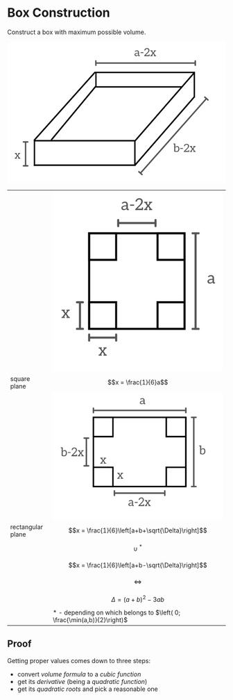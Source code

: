 # Box Construction

Construct a box with maximum possible volume.

![Assembled box](https://github.com/damianc/math-notes/blob/master/_images/pract/box/box-done.png) 

| | |
|--|--|
| | ![Square plane](https://github.com/damianc/math-notes/blob/master/_images/pract/box/box-plane-sq.png) |
| square plane | $$x = \frac{1}{6}a$$ |
| | ![Rectangular plane](https://github.com/damianc/math-notes/blob/master/_images/pract/box/box-plane-rect.png) |
| rectangular plane | $$x = \frac{1}{6}\left[a+b+\sqrt{\Delta}\right]$$ |
| | $$\cup^{\ *}$$ |
| | $$x = \frac{1}{6}\left[a+b-\sqrt{\Delta}\right]$$ |
| | $$\iff$$ |
| | $$\Delta = (a+b)^2 - 3ab$$ |
| | * - depending on which belongs to $\left( 0; \frac{\min(a,b)}{2}\right)$ |

## Proof

Getting proper values comes down to three steps:

- convert _volume formula_ to a _cubic function_
- get its _derivative_ (being a _quadratic function_)
- get its _quadratic roots_ and pick a reasonable one
